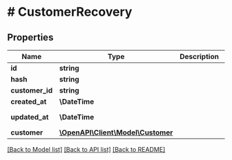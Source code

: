 # # CustomerRecovery

## Properties

Name | Type | Description | Notes
------------ | ------------- | ------------- | -------------
**id** | **string** |  | [optional]
**hash** | **string** |  |
**customer_id** | **string** |  |
**created_at** | **\DateTime** |  | [readonly]
**updated_at** | **\DateTime** |  | [optional] [readonly]
**customer** | [**\OpenAPI\Client\Model\Customer**](Customer.md) |  | [optional]

[[Back to Model list]](../../README.md#models) [[Back to API list]](../../README.md#endpoints) [[Back to README]](../../README.md)
